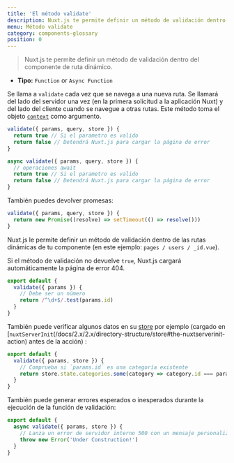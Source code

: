```yaml
---
title: 'El método validate'
description: Nuxt.js te permite definir un método de validación dentro del componente de ruta dinámico.
menu: Método validate
category: components-glossary
position: 0
---
```


> Nuxt.js te permite definir un método de validación dentro del componente de ruta dinámico.

- **Tipo:** `Function` or `Async Function`

Se llama a `validate` cada vez que se navega a una nueva ruta. Se llamará del lado del servidor una vez (en la primera solicitud a la aplicación Nuxt) y del lado del cliente cuando se navegue a otras rutas. Este método toma el objeto [`context`](/docs/2.x/internals-glossary/context) como argumento.

```js
validate({ params, query, store }) {
  return true // Si el parametro es valido
  return false // Detendrá Nuxt.js para cargar la página de error
}
```

```js
async validate({ params, query, store }) {
  // operaciones await
  return true // Si el parametro es valido
  return false // Detendrá Nuxt.js para cargar la página de error
}
```

También puedes devolver promesas:

```js
validate({ params, query, store }) {
  return new Promise((resolve) => setTimeout(() => resolve()))
}
```

Nuxt.js le permite definir un método de validación dentro de las rutas dinámicas de tu componente (en este ejemplo: `pages / users / _id.vue`).

Si el método de validación no devuelve `true`, Nuxt.js cargará automáticamente la página de error 404.

```js
export default {
  validate({ params }) {
    // Debe ser un número
    return /^\d+$/.test(params.id)
  }
}
```

También puede verificar algunos datos en su [store](/docs/2.x/directory-structure/store) por ejemplo (cargado en [`nuxtServerInit`(/docs/2.x/2.x/directory-structure/store#the-nuxtserverinit-action) antes de la acción) :

```js
export default {
  validate({ params, store }) {
    // Comprueba si `params.id` es una categoría existente
    return store.state.categories.some(category => category.id === params.id)
  }
}
```

También puede generar errores esperados o inesperados durante la ejecución de la función de validación:

```js
export default {
  async validate({ params, store }) {
    // Lanza un error de servidor interno 500 con un mensaje personalizado
    throw new Error('Under Construction!')
  }
}
```
